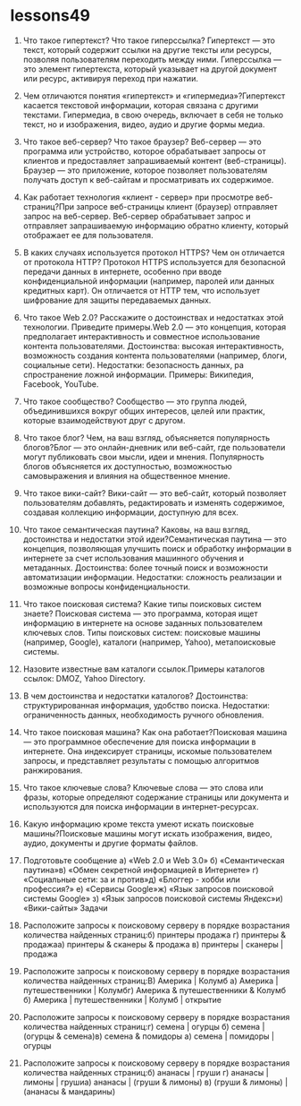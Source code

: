 # lessons49
1. Что такое гипертекст? Что такое гиперссылка?
Гипертекст — это текст, который содержит ссылки на другие тексты или ресурсы, позволяя пользователям переходить между ними. Гиперссылка — это элемент гипертекста, который указывает на другой документ или ресурс, активируя переход при нажатии.
2. Чем отличаются понятия «гипертекст» и «гипермедиа»?Гипертекст касается текстовой информации, которая связана с другими текстами. Гипермедиа, в свою очередь, включает в себя не только текст, но и изображения, видео, аудио и другие формы медиа.
3. Что такое веб-сервер? Что такое браузер?
Веб-сервер — это программа или устройство, которое обрабатывает запросы от клиентов и предоставляет запрашиваемый контент (веб-страницы). Браузер — это приложение, которое позволяет пользователям получать доступ к веб-сайтам и просматривать их содержимое.
4. Как работает технология «клиент - сервер» при просмотре веб-страниц?При запросе веб-страницы клиент (браузер) отправляет запрос на веб-сервер. Веб-сервер обрабатывает запрос и отправляет запрашиваемую информацию обратно клиенту, который отображает ее для пользователя.
5. В каких случаях используется протокол HTTPS? Чем он отличается от протокола HTTP?
Протокол HTTPS используется для безопасной передачи данных в интернете, особенно при вводе конфиденциальной информации (например, паролей или данных кредитных карт). Он отличается от HTTP тем, что использует шифрование для защиты передаваемых данных.
6. Что такое Web 2.0? Расскажите о достоинствах и недостатках этой технологии. Приведите примеры.Web 2.0 — это концепция, которая предполагает интерактивность и совместное использование контента пользователями. Достоинства: высокая интерактивность, возможность создания контента пользователями (например, блоги, социальные сети). Недостатки: безопасность данных, ра
спространение ложной информации. Примеры: Википедия, Facebook, YouTube.
7. Что такое сообщество?
Сообщество — это группа людей, объединившихся вокруг общих интересов, целей или практик, которые взаимодействуют друг с другом.
8. Что такое блог? Чем, на ваш взгляд, объясняется популярность блогов?Блог — это онлайн-дневник или веб-сайт, где пользователи могут публиковать свои мысли, идеи и мнения. Популярность блогов объясняется их доступностью, возможностью самовыражения и влияния на общественное мнение.
9. Что такое вики-сайт?
Вики-сайт — это веб-сайт, который позволяет пользователям добавлять, редактировать и изменять содержимое, создавая коллекцию информации, доступную для всех.
10. Что такое семантическая паутина? Каковы, на ваш взгляд, достоинства и недостатки этой идеи?Семантическая паутина — это концепция, позволяющая улучшить поиск и обработку информации в интернете за счет использования машинного обучения и метаданных. Достоинства: более точный поиск и возможности автоматизации информации. Недостатки: сложность реализации и возможные вопросы конфиденциальности.
11. Что такое поисковая система? Какие типы поисковых систем знаете?
Поисковая система — это программа, которая ищет информацию в интернете на основе заданных пользователем ключевых слов. Типы поисковых систем: поисковые машины (например, Google), каталоги (например, Yahoo), метапоисковые системы.
12. Назовите известные вам каталоги ссылок.Примеры каталогов ссылок: DMOZ, Yahoo Directory.
13. В чем достоинства и недостатки каталогов?
Достоинства: структурированная информация, удобство поиска. Недостатки: ограниченность данных, необходимость ручного обновления.
14. Что такое поисковая машина? Как она работает?Поисковая машина — это программное обеспечение для поиска информации в интернете. Она индексирует страницы, искомые пользователем запросы, и представляет результаты с помощью алгоритмов ранжирования.
15. Что такое ключевые слова?
Ключевые слова — это слова или фразы, которые определяют содержание страницы или документа и используются для поиска информации в интернет-ресурсах.
16. Какую информацию кроме текста умеют искать поисковые машины?Поисковые машины могут искать изображения, видео, аудио, документы и другие форматы файлов.
17. Подготовьте сообщение а) «Web 2.0 и Web 3.0»
б) «Семантическая паутина»в) «Обмен секретной информацией в Интернете»
г) «Социальные сети: за и против»д) «Блоггер - хобби или профессия?»
е) «Сервисы Google»ж) «Язык запросов поисковой системы Google»
з) «Язык запросов поисковой системы Яндекс»и) «Вики-сайты»
Задачи

1. Расположите запросы к поисковому серверу в порядке возрастания количества найденных страниц:б) принтеры продажа
г) принтеры & продажаа) принтеры & сканеры & продажа
в) принтеры | сканеры | продажа
2. Расположите запросы к поисковому серверу в порядке возрастания количества найденных страниц:В) Америка | Колумб
а) Америка | путешественники | Колумбг) Америка & путешественники & Колумб
б) Америка | путешественники | Колумб | открытие
3. Расположите запросы к поисковому серверу в порядке возрастания количества найденных страниц:г) семена | огурцы
б) семена | (огурцы & семена)в) семена & помидоры
а) семена | помидоры | огурцы
4. Расположите запросы к поисковому серверу в порядке возрастания количества найденных страниц:б) ананасы | груши
г) ананасы | лимоны | грушиа) ананасы | (груши & лимоны)
в) (груши & лимоны) | (ананасы & мандарины)
